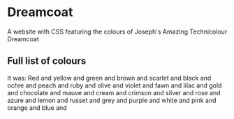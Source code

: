 # Dreamcoat
 
A website with CSS featuring the colours of Joseph's Amazing Technicolour Dreamcoat

## Full list of colours

It was:
Red and 
yellow and 
green and 
brown and 
scarlet and 
black and 
ochre and 
peach and
ruby and 
olive and 
violet and 
fawn and 
lilac and 
gold and 
chocolate and 
mauve and
cream and 
crimson and
silver and
rose and
azure and
lemon and
russet and
grey and
purple and
white and
pink and
orange and
blue and
